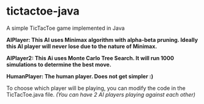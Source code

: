 # tictactoe-java
A simple TicTacToe game implemented in Java

**AIPlayer: This AI uses Minimax algorithm with alpha-beta pruning. Ideally this AI player will never lose due to the nature of Minimax.**

**AIPlayer2: This Ai uses Monte Carlo Tree Search. It will run 1000 simulations to determine the best move.**

**HumanPlayer: The human player. Does not get simpler :)**

To choose which player will be playing, you can modify the code in the TicTacToe.java file. *(You can have 2 AI players playing against each other)*
